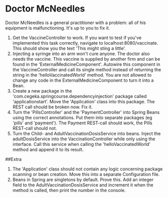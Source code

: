# Doctor McNeedles

Doctor McNeedles is a general practitioner with a problem: all of his equipment is malfunctioning.
It's up to you to fix it.

1. Get the VaccineController to work. If you want to test if you've implemented this task correctly, navigate to localhost:8080/vaccinate.
This should show you the text 'This might sting a little'.
2. Injecting a syringe into an arm won't cure anyone. The doctor also needs the vaccine.
This vaccine is supplied by another firm and can be found in the 'ExternalMedicineComponent'.
Autowire this component in the VaccineController and call its single method instead of returning the string in the 'helloVaccinatedWorld' method.
You are not allowed to change any code in the ExternalMedicineComponent to turn it into a Bean.
3. Create a new package in the 'com.cegeka.springcourse.dependencyinjection' package called 'applicationstart'. 
Move the 'Application' class into this package.
The REST call should be broken now. Fix it.
4. Turn the 'PillsController' and the 'PaymentController' into Spring Beans using the correct annotations.
Put them into separate packages (eg 'pills' and 'payment'). The Payment REST-call should work, the Pills REST-call should not.
5. Turn the Child- and AdultVaccinationDosisService into beans. Inject the adultDosisService into the VaccinationController while only using the interface.
Call this service when calling the 'helloVaccinatedWorld' method and append it to its result.

##Extra

1. The 'Application' class should not contain any logic concerning package scanning or bean creation.
Move this into a separate Configuration file.
2. Beans in Spring are singletons by default. Prove this. 
Add an integer field to the AdultVaccinationDosisService and increment it when the method is called, then print the number in the console.
